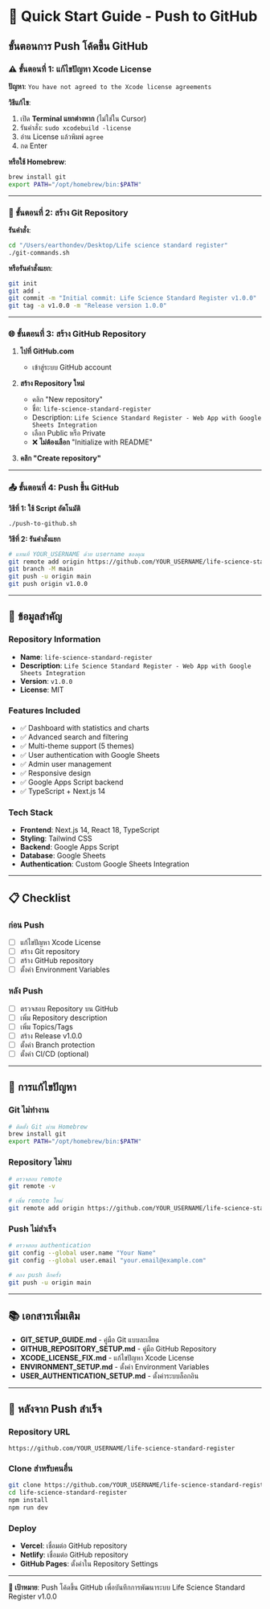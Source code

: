# 🚀 Quick Start Guide - Push to GitHub

## ขั้นตอนการ Push โค้ดขึ้น GitHub

### ⚠️ ขั้นตอนที่ 1: แก้ไขปัญหา Xcode License

**ปัญหา**: `You have not agreed to the Xcode license agreements`

**วิธีแก้ไข**:
1. เปิด **Terminal แยกต่างหาก** (ไม่ใช่ใน Cursor)
2. รันคำสั่ง: `sudo xcodebuild -license`
3. อ่าน License แล้วพิมพ์ `agree`
4. กด Enter

**หรือใช้ Homebrew**:
```bash
brew install git
export PATH="/opt/homebrew/bin:$PATH"
```

---

### 📁 ขั้นตอนที่ 2: สร้าง Git Repository

**รันคำสั่ง**:
```bash
cd "/Users/earthondev/Desktop/Life science standard register"
./git-commands.sh
```

**หรือรันคำสั่งแยก**:
```bash
git init
git add .
git commit -m "Initial commit: Life Science Standard Register v1.0.0"
git tag -a v1.0.0 -m "Release version 1.0.0"
```

---

### 🌐 ขั้นตอนที่ 3: สร้าง GitHub Repository

1. **ไปที่ GitHub.com**
   - เข้าสู่ระบบ GitHub account

2. **สร้าง Repository ใหม่**
   - คลิก "New repository"
   - ชื่อ: `life-science-standard-register`
   - Description: `Life Science Standard Register - Web App with Google Sheets Integration`
   - เลือก Public หรือ Private
   - ❌ **ไม่ต้องเลือก** "Initialize with README"

3. **คลิก "Create repository"**

---

### 📤 ขั้นตอนที่ 4: Push ขึ้น GitHub

**วิธีที่ 1: ใช้ Script อัตโนมัติ**
```bash
./push-to-github.sh
```

**วิธีที่ 2: รันคำสั่งแยก**
```bash
# แทนที่ YOUR_USERNAME ด้วย username ของคุณ
git remote add origin https://github.com/YOUR_USERNAME/life-science-standard-register.git
git branch -M main
git push -u origin main
git push origin v1.0.0
```

---

## 🎯 ข้อมูลสำคัญ

### Repository Information
- **Name**: `life-science-standard-register`
- **Description**: `Life Science Standard Register - Web App with Google Sheets Integration`
- **Version**: `v1.0.0`
- **License**: MIT

### Features Included
- ✅ Dashboard with statistics and charts
- ✅ Advanced search and filtering
- ✅ Multi-theme support (5 themes)
- ✅ User authentication with Google Sheets
- ✅ Admin user management
- ✅ Responsive design
- ✅ Google Apps Script backend
- ✅ TypeScript + Next.js 14

### Tech Stack
- **Frontend**: Next.js 14, React 18, TypeScript
- **Styling**: Tailwind CSS
- **Backend**: Google Apps Script
- **Database**: Google Sheets
- **Authentication**: Custom Google Sheets Integration

---

## 📋 Checklist

### ก่อน Push
- [ ] แก้ไขปัญหา Xcode License
- [ ] สร้าง Git repository
- [ ] สร้าง GitHub repository
- [ ] ตั้งค่า Environment Variables

### หลัง Push
- [ ] ตรวจสอบ Repository บน GitHub
- [ ] เพิ่ม Repository description
- [ ] เพิ่ม Topics/Tags
- [ ] สร้าง Release v1.0.0
- [ ] ตั้งค่า Branch protection
- [ ] ตั้งค่า CI/CD (optional)

---

## 🔧 การแก้ไขปัญหา

### Git ไม่ทำงาน
```bash
# ติดตั้ง Git ผ่าน Homebrew
brew install git
export PATH="/opt/homebrew/bin:$PATH"
```

### Repository ไม่พบ
```bash
# ตรวจสอบ remote
git remote -v

# เพิ่ม remote ใหม่
git remote add origin https://github.com/YOUR_USERNAME/life-science-standard-register.git
```

### Push ไม่สำเร็จ
```bash
# ตรวจสอบ authentication
git config --global user.name "Your Name"
git config --global user.email "your.email@example.com"

# ลอง push อีกครั้ง
git push -u origin main
```

---

## 📚 เอกสารเพิ่มเติม

- **GIT_SETUP_GUIDE.md** - คู่มือ Git แบบละเอียด
- **GITHUB_REPOSITORY_SETUP.md** - คู่มือ GitHub Repository
- **XCODE_LICENSE_FIX.md** - แก้ไขปัญหา Xcode License
- **ENVIRONMENT_SETUP.md** - ตั้งค่า Environment Variables
- **USER_AUTHENTICATION_SETUP.md** - ตั้งค่าระบบล็อกอิน

---

## 🎉 หลังจาก Push สำเร็จ

### Repository URL
```
https://github.com/YOUR_USERNAME/life-science-standard-register
```

### Clone สำหรับคนอื่น
```bash
git clone https://github.com/YOUR_USERNAME/life-science-standard-register.git
cd life-science-standard-register
npm install
npm run dev
```

### Deploy
- **Vercel**: เชื่อมต่อ GitHub repository
- **Netlify**: เชื่อมต่อ GitHub repository
- **GitHub Pages**: ตั้งค่าใน Repository Settings

---

**🎯 เป้าหมาย**: Push โค้ดขึ้น GitHub เพื่อบันทึกการพัฒนาระบบ Life Science Standard Register v1.0.0

